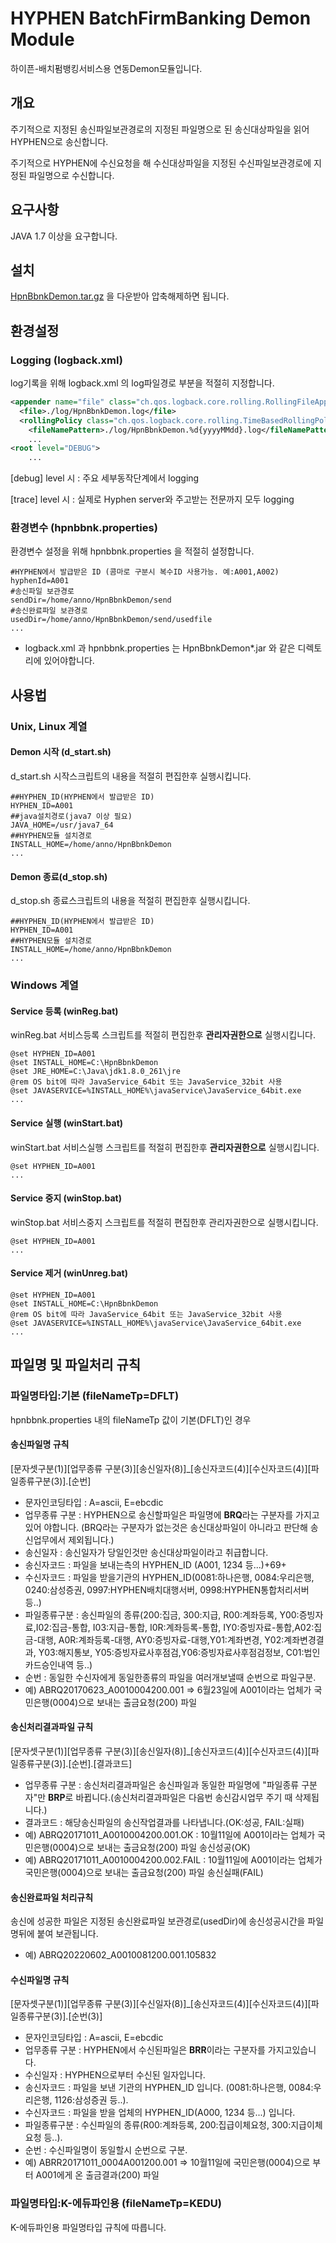 # HYPHEN BatchFirmBanking Demon Module
하이픈-배치펌뱅킹서비스용 연동Demon모듈입니다.

## 개요
주기적으로 지정된 송신파일보관경로의 지정된 파일명으로 된 송신대상파일을 읽어 HYPHEN으로 송신합니다.

주기적으로 HYPHEN에 수신요청을 해 수신대상파일을 지정된 수신파일보관경로에 지정된 파일명으로 수신합니다. 

## 요구사항
JAVA 1.7 이상을 요구합니다.

## 설치
[HpnBbnkDemon.tar.gz](https://hpnfbnk.github.io/HpnBbnkDemon/HpnBbnkDemon.tar.gz) 을 다운받아 압축해제하면 됩니다.

## 환경설정
### Logging (logback.xml)
log기록을 위해 logback.xml 의 log파일경로 부분을 적절히 지정합니다.
```xml
<appender name="file" class="ch.qos.logback.core.rolling.RollingFileAppender">
  <file>./log/HpnBbnkDemon.log</file>
  <rollingPolicy class="ch.qos.logback.core.rolling.TimeBasedRollingPolicy">
    <fileNamePattern>./log/HpnBbnkDemon.%d{yyyyMMdd}.log</fileNamePattern>
    ...
<root level="DEBUG">
    ...
```
[debug] level 시 : 주요 세부동작단계에서 logging

[trace] level 시 : 실제로 Hyphen server와 주고받는 전문까지 모두 logging

### 환경변수 (hpnbbnk.properties)
환경변수 설정을 위해 hpnbbnk.properties 을 적절히 설정합니다.
```properties
#HYPHEN에서 발급받은 ID (콤마로 구분시 복수ID 사용가능. 예:A001,A002)
hyphenId=A001
#송신파일 보관경로
sendDir=/home/anno/HpnBbnkDemon/send
#송신완료파일 보관경로
usedDir=/home/anno/HpnBbnkDemon/send/usedfile
...
```
* logback.xml 과 hpnbbnk.properties 는 HpnBbnkDemon*.jar 와 같은 디렉토리에 있어야합니다.

## 사용법
### Unix, Linux 계열
#### Demon 시작 (d_start.sh)
d_start.sh 시작스크립트의 내용을 적절히 편집한후 실행시킵니다.
```shell
##HYPHEN_ID(HYPHEN에서 발급받은 ID)
HYPHEN_ID=A001
##java설치경로(java7 이상 필요)
JAVA_HOME=/usr/java7_64
##HYPHEN모듈 설치경로
INSTALL_HOME=/home/anno/HpnBbnkDemon
...
```
#### Demon 종료(d_stop.sh)
d_stop.sh 종료스크립트의 내용을 적절히 편집한후 실행시킵니다.
```shell
##HYPHEN_ID(HYPHEN에서 발급받은 ID)
HYPHEN_ID=A001
##HYPHEN모듈 설치경로
INSTALL_HOME=/home/anno/HpnBbnkDemon
...
```
### Windows 계열
#### Service 등록 (winReg.bat)
winReg.bat 서비스등록 스크립트를 적절히 편집한후 **관리자권한으로** 실행시킵니다.
```shell
@set HYPHEN_ID=A001
@set INSTALL_HOME=C:\HpnBbnkDemon
@set JRE_HOME=C:\Java\jdk1.8.0_261\jre
@rem OS bit에 따라 JavaService_64bit 또는 JavaService_32bit 사용
@set JAVASERVICE=%INSTALL_HOME%\javaService\JavaService_64bit.exe
...
```
#### Service 실행 (winStart.bat)
winStart.bat 서비스실행 스크립트를 적절히 편집한후 **관리자권한으로** 실행시킵니다.
```shell
@set HYPHEN_ID=A001
...
```
#### Service 중지 (winStop.bat)
winStop.bat 서비스중지 스크립트를 적절히 편집한후 관리자권한으로 실행시킵니다.
```shell
@set HYPHEN_ID=A001
...
```
#### Service 제거 (winUnreg.bat)
```shell
@set HYPHEN_ID=A001
@set INSTALL_HOME=C:\HpnBbnkDemon
@rem OS bit에 따라 JavaService_64bit 또는 JavaService_32bit 사용
@set JAVASERVICE=%INSTALL_HOME%\javaService\JavaService_64bit.exe
...
```

## 파일명 및 파일처리 규칙
### 파일명타입:기본 (fileNameTp=DFLT)
hpnbbnk.properties 내의 fileNameTp 값이 기본(DFLT)인 경우
#### 송신파일명 규칙
[문자셋구분(1)][업무종류 구분(3)][송신일자(8)]_[송신자코드(4)][수신자코드(4)][파일종류구분(3)].[순번]
* 문자인코딩타입 : A=ascii, E=ebcdic
* 업무종류 구분 : HYPHEN으로 송신할파일은 파일명에 **BRQ**라는 구분자를 가지고 있어  야합니다.
  (BRQ라는 구분자가 없는것은 송신대상파일이 아니라고 판단해 송신업무에서 제외됩니다.)
* 송신일자 : 송신일자가 당일인것만 송신대상파일이라고 취급합니다.
* 송신자코드 : 파일을 보내는측의 HYPHEN_ID (A001, 1234 등...)+69+
* 수신자코드 : 파일을 받을기관의 HYPHEN_ID(0081:하나은행, 0084:우리은행, 0240:삼성증권, 0997:HYPHEN배치대행서버, 0998:HYPHEN통합처리서버 등..)
* 파일종류구분 : 송신파일의 종류(200:집금, 300:지급, R00:계좌등록, Y00:증빙자료,I02:집금-통합, I03:지급-통합, I0R:계좌등록-통합, IY0:증빙자료-통합,A02:집금-대행, A0R:계좌등록-대행, AY0:증빙자료-대행,Y01:계좌변경, Y02:계좌변경결과, Y03:해지통보, Y05:증빙자료사후점검,Y06:증빙자료사후점검정보, C01:법인카드승인내역 등..)
* 순번 : 동일한 수신자에게 동일한종류의 파일을 여러개보낼때 순번으로 파일구분.
* 예) ABRQ20170623_A0010004200.001 => 6월23일에 A001이라는 업체가 국민은행(0004)으로 보내는 출금요청(200) 파일
#### 송신처리결과파일 규칙 
[문자셋구분(1)][업무종류 구분(3)][송신일자(8)]_[송신자코드(4)][수신자코드(4)][파일종류구분(3)].[순번].[결과코드]
* 업무종류 구분 : 송신처리결과파일은 송신파일과 동일한 파일명에 "파일종류 구분자"만 **BRP**로 바뀝니다.(송신처리결과파일은 다음번 송신감시업무 주기 때 삭제됩니다.)
* 결과코드 : 해당송신파일의 송신작업결과를 나타냅니다.(OK:성공, FAIL:실패)
* 예) ABRQ20171011_A0010004200.001.OK : 10월11일에 A001이라는 업체가 국민은행(0004)으로 보내는 출금요청(200) 파일 송신성공(OK)
* 예) ABRQ20171011_A0010004200.002.FAIL : 10월11일에 A001이라는 업체가 국민은행(0004)으로 보내는 출금요청(200) 파일 송신실패(FAIL)
#### 송신완료파일 처리규칙  
송신에 성공한 파일은 지정된 송신완료파일 보관경로(usedDir)에 송신성공시간을 파일명뒤에 붙여 보관됩니다.
* 예) ABRQ20220602_A0010081200.001.105832
#### 수신파일명 규칙
[문자셋구분(1)][업무종류 구분(3)][수신일자(8)]_[송신자코드(4)][수신자코드(4)][파일종류구분(3)].[순번(3)]
* 문자인코딩타입 : A=ascii, E=ebcdic
* 업무종류 구분 : HYPHEN에서 수신된파일은 **BRR**이라는 구분자를 가지고있습니다.
* 수신일자 : HYPHEN으로부터 수신된 일자입니다.
* 송신자코드 : 파일을 보낸 기관의 HYPHEN_ID 입니다. (0081:하나은행, 0084:우리은행, 1126:삼성증권 등..).
* 수신자코드 : 파일을 받을 업체의 HYPHEN_ID(A000, 1234 등...) 입니다.
* 파일종류구분 : 수신파일의 종류(R00:계좌등록, 200:집급이체요청, 300:지급이체요청 등..).
* 순번 : 수신파일명이 동일할시 순번으로 구분.
* 예) ABRR20171011_0004A001200.001 => 10월11일에 국민은행(0004)으로 부터 A001에게 온 출금결과(200) 파일
### 파일명타입:K-에듀파인용 (fileNameTp=KEDU)
K-에듀파인용 파일명타입 규칙에 따릅니다.

